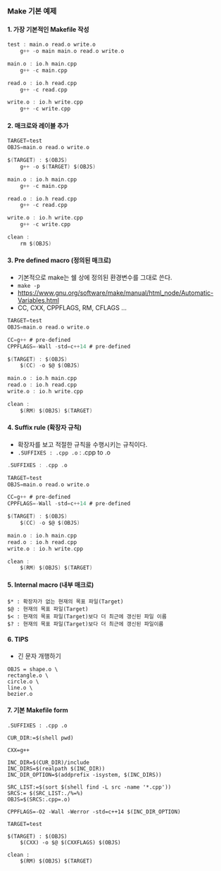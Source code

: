 ### Make 기본 예제

#### 1. 가장 기본적인 Makefile 작성
```c
test : main.o read.o write.o
    g++ -o main main.o read.o write.o

main.o : io.h main.cpp
    g++ -c main.cpp

read.o : io.h read.cpp
    g++ -c read.cpp

write.o : io.h write.cpp
    g++ -c write.cpp
```

#### 2. 매크로와 레이블 추가
```c
TARGET=test
OBJS=main.o read.o write.o

$(TARGET) : $(OBJS)
    g++ -o $(TARGET) $(OBJS)

main.o : io.h main.cpp
    g++ -c main.cpp

read.o : io.h read.cpp
    g++ -c read.cpp

write.o : io.h write.cpp
    g++ -c write.cpp

clean :
    rm $(OBJS)
````

#### 3. Pre defined macro (정의된 매크로)
* 기본적으로 make는 쉘 상에 정의된 환경변수를 그대로 쓴다.
* ```make -p```
* https://www.gnu.org/software/make/manual/html_node/Automatic-Variables.html
* CC, CXX, CPPFLAGS, RM, CFLAGS ...
```c
TARGET=test
OBJS=main.o read.o write.o

CC=g++ # pre-defined
CPPFLAGS=-Wall -std=c++14 # pre-defined

$(TARGET) : $(OBJS)
    $(CC) -o $@ $(OBJS)

main.o : io.h main.cpp
read.o : io.h read.cpp
write.o : io.h write.cpp

clean :
    $(RM) $(OBJS) $(TARGET)
```

#### 4. Suffix rule (확장자 규칙)
* 확장자를 보고 적절한 규칙을 수행시키는 규칙이다.
* ```.SUFFIXES : .cpp .o``` : .cpp to .o
```c
.SUFFIXES : .cpp .o

TARGET=test
OBJS=main.o read.o write.o

CC=g++ # pre-defined
CPPFLAGS=-Wall -std=c++14 # pre-defined

$(TARGET) : $(OBJS)
    $(CC) -o $@ $(OBJS)

main.o : io.h main.cpp
read.o : io.h read.cpp
write.o : io.h write.cpp

clean :
    $(RM) $(OBJS) $(TARGET)
```

#### 5. Internal macro (내부 매크로)
```
$* : 확장자가 없는 현재의 목표 파일(Target)
$@ : 현재의 목표 파일(Target)
$< : 현재의 목표 파일(Target)보다 더 최근에 갱신된 파일 이름
$? : 현재의 목표 파일(Target)보다 더 최근에 갱신된 파일이름
```

#### 6. TIPS
* 긴 문자 개행하기
```
OBJS = shape.o \
rectangle.o \
circle.o \
line.o \
bezier.o 
```

#### 7. 기본 Makefile form
```
.SUFFIXES : .cpp .o

CUR_DIR:=$(shell pwd)

CXX=g++

INC_DIR=$(CUR_DIR)/include
INC_DIRS=$(realpath $(INC_DIR))
INC_DIR_OPTION=$(addprefix -isystem, $(INC_DIRS))

SRC_LIST:=$(sort $(shell find -L src -name '*.cpp'))
SRCS:= $(SRC_LIST:./%=%)
OBJS=$(SRCS:.cpp=.o)

CPPFLAGS=-O2 -Wall -Werror -std=c++14 $(INC_DIR_OPTION)

TARGET=test

$(TARGET) : $(OBJS)
    $(CXX) -o $@ $(CXXFLAGS) $(OBJS)

clean :
    $(RM) $(OBJS) $(TARGET)
```
